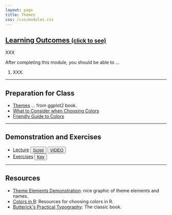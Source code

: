 ```yaml
---
layout: page
title: Themes
css: /css/modules.css
---
```


<div class="panel-group-ILOs">
  <div class="panel panel-default">
    <div class="panel-heading">
      <h2 class="panel-title">
        <a data-toggle="collapse" href="#ILOs">Learning Outcomes <small>(click to see)</small></a>
      </h2>
    </div>
    <div id="ILOs" class="panel-collapse collapse">
      <div class="panel-body">
XXX
<p>After completing this module, you should be able to ...</p>

<ol>
  <li>XXX.</li>
</ol>
      </div>
    </div>
  </div>
</div>

----

## Preparation for Class

* [Themes](https://ggplot2-book.org/polishing.html) ... from ggplot2 book.
* [What to Consider when Choosing Colors](https://blog.datawrapper.de/colors/)
* [Friendly Guide to Colors](https://blog.datawrapper.de/colorguide/)

----

## Demonstration and Exercises

<ul>
  <li><a href="Themes/Lecture_Themes.html">Lecture</a> <button type="button" class="btn btn-light btn-sm btn-space"><a href="Themes/Lecture_Themes_DHO.R">Script</a></button> <button type="button" class="btn btn-secondary btn-sm btn-space"><a href="" target="_blank">VIDEO</a></button></li>
  <li><a href="Themes/CE_Themes.html">Exercises</a> <button type="button" class="btn btn-light btn-sm btn-space"><a href="Themes/CE_Themes.R">Key</a></button></li>
</ul>

----

## Resources

* [Theme Elements Demonstration](https://henrywang.nl/ggplot2-theme-elements-demonstration/): nice graphic of theme elements and names.
* [Colors in R](../resources/colors): Resources for choosing colors in R.
* [Butterick's Practical Typography](https://practicaltypography.com/): The classic book.
  